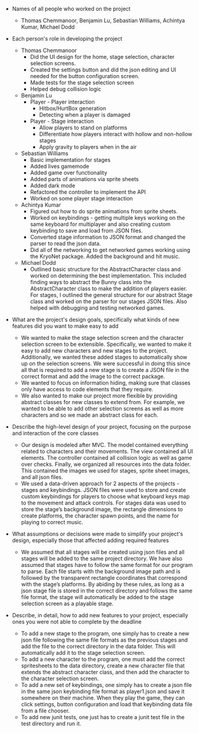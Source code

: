 * Names of all people who worked on the project
    * Thomas Chemmanoor, Benjamin Lu, Sebastian Williams, Achintya Kumar, Michael Dodd

* Each person's role in developing the project
    * Thomas Chemmanoor
        * Did the UI design for the home, stage selection, character selection screens.
        * Created the settings button and did the json editing and UI needed for the button configuration screen.
        * Made tests for the stage selection screen
        * Helped debug collision logic
    * Benjamin Lu
        * Player - Player interaction
            * Hitbox/HurtBox generation
            * Detecting when a player is damaged
        * Player - Stage interaction
            * Allow players to stand on platforms
            * Differentiate how players interact with hollow and non-hollow stages
            * Apply gravity to players when in the air
    * Sebastian Williams
        * Basic implementation for stages
        * Added lives gamemode
        * Added game over functionality
        * Added parts of animations via sprite sheets
        * Added dark mode
        * Refactored the controller to implement the API
        * Worked on some player stage interaction
    * Achintya Kumar
        * Figured out how to do sprite animations from sprite sheets. 
        * Worked on keybindings - getting multiple keys working on the same keyboard for multiplayer and also creating custom keybinding to save and load from JSON files. 
        * Converted stage information to JSON format and changed the parser to read the json data. 
        * Did all of the networking to get networked games working using the KryoNet package. Added the background and hit music. 
    * Michael Dodd
        * Outlined basic structure for the AbstractCharacter class and worked on determining the best implementation. This included finding ways to abstract the Bunny class into the AbstractCharacter class to make the addition of players easier. For stages, I outlined the general structure for our abstract Stage class and worked on the parser for our stages JSON files. Also helped with debugging and testing networked games.

* What are the project's design goals, specifically what kinds of new features did you want to make easy to add
    * We wanted to make the stage selection screen and the character selection screen to be extensible. Specifically, we wanted to make it easy to add new characters and new stages to the project. Additionally, we wanted these added stages to automatically show up on the selection screens. We were successful in doing this since all that is required to add a new stage is to create a JSON file in the correct format and add the image to the correct package.
    * We wanted to focus on information hiding, making sure that classes only have access to code elements that they require.
    * We also wanted to make our project more flexible by providing abstract classes for new classes to extend from. For example, we wanted to be able to add other selection screens as well as more characters and so we made an abstract class for each.

* Describe the high-level design of your project, focusing on the purpose and interaction of the core classes
    * Our design is modeled after MVC. The model contained everything related to characters and their movements. The view contained all UI elements. The controller contained all collision logic as well as game over checks. Finally, we organized all resources into the data folder. This contained the images we used for stages, sprite sheet images, and all json files.
    * We used a data-driven approach for 2 aspects of the projects - stages and keybindings. JSON files were used to store and create custom keybindings for players to choose what keyboard keys map to the movement and attack controls. For stages data was used to store the stage’s background image, the rectangle dimensions to create platforms, the character spawn points, and the name for playing to correct music.

* What assumptions or decisions were made to simplify your project's design, especially those that affected adding required features
    * We assumed that all stages will be created using json files and all stages will be added to the same project directory. We have also assumed that stages have to follow the same format for our program to parse. Each file starts with the background image path and is followed by the transparent rectangle coordinates that correspond with the stage’s platforms. By abiding by these rules, as long as a json stage file is stored in the correct directory and follows the same file format, the stage will automatically be added to the stage selection screen as a playable stage.

* Describe, in detail, how to add new features to your project, especially ones you were not able to complete by the deadline
    * To add a new stage to the program, one simply has to create a new json file following the same file formats as the previous stages and add the file to the correct directory in the data folder. This will automatically add it to the stage selection screen.
    * To add a new character to the program, one must add the correct spritesheets to the data directory, create a new character file that extends the abstract character class, and then add the character to the character selection screen.
    * To add a new set of keybindings, one simply has to create a json file in the same json keybinding file format as player1.json and save it somewhere on their machine. When they play the game, they can click settings, button configuration and load that keybinding data file from a file chooser.
    * To add new junit tests, one just has to create a junit test file in the test directory and run it.

